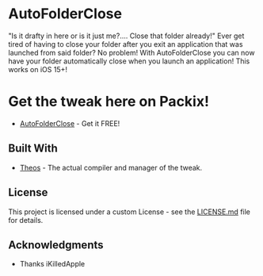 # AutoFolderClose
"Is it drafty in here or is it just me?.... Close that folder already!"
Ever get tired of having to close your folder after you exit an application that was launched from said folder?
No problem! With AutoFolderClose you can now have your folder automatically close when you launch an application! 
This works on iOS 15+!

# Get the tweak here on Packix!
* [AutoFolderClose]((https://michaelmelita1.github.io)) - Get it FREE!

## Built With

* [Theos](https://github.com/theos/theos) - The actual compiler and manager of the tweak.

## License

This project is licensed under a custom License - see the [LICENSE.md](LICENSE.md) file for details.

## Acknowledgments

* Thanks iKilledApple
